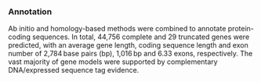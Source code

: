 ### Annotation

Ab initio and homology-based methods were combined to annotate protein-coding sequences. In total, 44,756 complete and 29 truncated genes were predicted, with an average gene length, coding sequence length and exon number of 2,784 base pairs (bp), 1,016 bp and 6.33 exons, respectively. The vast majority of gene models were supported by complementary DNA/expressed sequence tag evidence.
